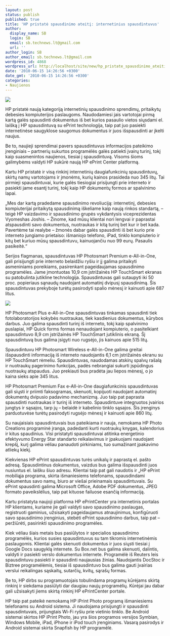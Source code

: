 ```yaml
---
layout: post
status: publish
published: true
title: 'HP pristatė spausdinimo ateitį: internetinius spausdintuvus'
author:
  display_name: SB
  login: SB
  email: sb.technews.lt@gmail.com
  url: ''
author_login: SB
author_email: sb.technews.lt@gmail.com
wordpress_id: 4868
wordpress_url: http://localhost/site/new/hp_pristate_spausdinimo_ateiti_internetinius_spausdintuvus/
date: '2010-06-15 14:26:56 +0300'
date_gmt: '2010-06-15 14:26:56 +0300'
categories:
- Naujienos
---
```

<div class="imgright"><img src="http://www.part.lt/img/d696c70e475243310ae1fe5630f9ee1520.jpg"  /></div>
<p>HP pristatė naują kategoriją internetinių spausdinimo sprendimų, pritaikytų debesies kompiuterijos paslaugoms. Naudodamiesi jais vartotojai pirmą kartą galės spausdinti dokumentus iš bet kurios pasaulio vietos siųsdami el. laišką į HP spausdintuvą su ePrint technologija, taip pat juo pasiekti internetinėse saugyklose saugomus dokumentus ir juos išspausdinti ar įkelti naujus.</p>
<p>Be to, naujieji sprendimai pavers spausdintuvus informacijos pateikimo įrenginiais – partnerių sukurtos programėlės galės patiekti įvairų turinį, tokį kaip suasmenintos naujienos, tiesiai į spausdintuvą. Visoms šioms galimybėms valdyti HP sukūrė naują HP ePrint Center platformą.</p>
<p>Kartu HP pristatė ir visą rinkinį internetinių daugiafunkcinių spausdintuvų, skirtų namų vartotojams ir įmonėms, kurių kainos prasideda nuo 345 litų. Tai pirmieji spausdintuvai, kurie galės tiesiogiai prisijungti prie interneto ir pasiekti jame esantį turinį, tokį kaip HP dokumentų formos ar spalvinimo lapai.</p>
<p>„Mes dar kartą pradedame spausdinimo revoliuciją: internetinį, debesies kompiuterijai pritaikytą spausdinimą iškeliame kaip naują rinkos standartą, – teigė HP vaizdavimo ir spausdinimo grupės vykdantysis viceprezidentas Vyomeshas Joshis. – Žinome, kad mūsų klientai nori lengvai ir paprastai atspausdinti savo dokumentus, nuotraukas ir kitą turinį bet kur ir bet kada. Pavertėme tai realybe – žmonės dabar galės spausdinti iš bet kurio prie interneto jungiamo prietaiso: išmaniojo telefono, iPad, tinklo kompiuterio ir kitų bet kuriuo mūsų spausdintuvu, kainuojančiu nuo 99 eurų. Pasaulis pasikeitė.“</p>
<p>Serijos flagmanas, spausdintuvas HP Photosmart Premium e-All-in-One, gali prisijungti prie interneto belaidžiu ryšiu ir jį galima pritaikyti asmeniniams poreikiams, pasirenkant pageidaujamas spausdinimo programėles. Jame įmontuotas 10,9 cm įstrižainės HP TouchSmart ekranas su patobulinta jutikline technologija. Spausdintuvas gali sutaupyti iki 50 proc. popieriaus sąnaudų naudojant automatinį dvipusį spausdinimą. Šis spausdintuvas prekyboje turėtų pasirodyti spalio mėnesį ir kainuoti apie 687 litus.</p>
<p><img src="http://www.part.lt/img/28f1f32a70cd7fdda779a4df29f99a3b541.jpg" /></p>
<p>HP Photosmart Plus e-All-in-One spausdintuvas tinkamas spausdinti tiek fotolaboratorijos kokybės nuotraukas, tiek kasdienius dokumentus, kūrybos darbus. Juo galima spausdinti turinį iš interneto, tokį kaip spalvinimo puslapiai, HP Quick forms formas nenaudojant kompiuterio, o pasitelkiant spausdintuvo 8,9 cm įstrižainės HP TouchSmart jutiklinis ekraną. Šį spausdintuvą bus galima įsigyti nuo rugsėjo, jis kainuos apie 515 litų.</p>
<p>Spausdintuvu HP Photosmart Wireless e-All-in-One galima greitai išspausdinti informaciją  iš interneto naudojantis 6,1 cm įstrižainės ekranu su HP TouchSmart rėmeliu. Spausdintuvas, naudodamas atskirų spalvų rašalą ir nuotraukų pagerinimo funkcijas, padės nebrangiai sukurti įspūdingus nuotraukų atspaudus. Juo prekiauti bus pradėta jau liepos mėnesį, o jo kaina sieks apie 345 litus.</p>
<p>HP Photosmart Premium Fax e-All-in-One daugiafunkcinis spausdintuvas gali siųsti ir priimti faksogramas, skenuoti, kopijuoti naudojant automatinį dokumentų dvipusio padavimo mechanizmą. Juo taip pat paprasta spausdinti nuotraukas ir turinį iš interneto. Spausdintuve integruotos įvairios jungtys ir sąsajos, tarp jų – belaidė ir kabelinio tinklo sąsajos. Šis įrenginys parduotuvėse turėtų pasirodyti rugsėjo mėnesį ir kainuoti apie 860 litų.</p>
<p>Su naujaisiais spausdintuvais bus pateikiama ir nauja, nemokama HP Photo Creations programinė  įranga, padedanti kurti nuotraukų knygas, kalendorius ir kitus spaudinius. Visi pristatyti spausdintuvai atitinka energetinio efektyvumo Energy Star standarto reikalavimus ir įpakuojami naudojant krepšį, kurį galima vėliau panaudoti pirkiniams, tuo sumažinant įpakavimo atliekų kiekį.</p>
<p>Kiekvienas HP ePrint spausdintuvas turės unikalų ir paprastą el. pašto adresą. Spausdintinus dokumentus, vaizdus bus galima išspausdinti juos nusiuntus el. laišku šiuo adresu. Klientai taip pat gali naudotis ir „HP ePrint mobiliąja programa, skirta išmaniesiems telefonams, spausdindami dokumentus savo namų, biuro ar viešai prieinamais spausdintuvais. Su ePrint spausdinti galima Microsoft Office, Adobe PDF dokumentus, JPEG formato paveikslėlius, taip pat kituose failuose esančią informaciją.</p>
<p>Kartu pristatyta naujoji platforma HP ePrintCenter yra internetinis portalas HP klientams, kuriame jie gali valdyti savo spausdinimo paslaugas, registruoti gaminius, užsisakyti pageidaujamus atnaujinimus, konfigūruoti savo spausdinimo įrenginius, stebėti ePrint spausdinimo darbus, taip pat – peržiūrėti, pasirinkti spausdinimo programėles.</p>
<p>Kiek vėliau šiais metais bus pasiūlytos ir specialios spausdinimo programėlės, kurios susies spausdintuvus su tam tikromis internetinėmis paslaugomis. Klientai galės skenuoti dokumentus ir juos siųsti tiesiai į Google Docs saugyklą internete. Su Box.net bus galima skenuoti, dalintis, valdyti ir pasiekti verslo dokumentus internete. Programėlė iš Reuters leis spausdintuvu pasiekti ir spausdinti naujausias žinias. Naudojantis DocStoc ir Biztree programėlėmis, tiesiai iš spausdintuvo bus galima gauti įvairias verslui reikalingas sąskaitų, sutarčių, kvitų, sąrašų formas.</p>
<p>Be to, HP dirbs su programuotojais tobulindama programų kūrėjams skirtą rinkinį ir siekdama pasiūlyti dar daugiau naujų programėlių. Kūrėjai jau dabar gali užsisakyti jiems skirtą rinkinį HP ePrintCenter portale.</p>
<p>HP taip pat pateikė nemokamą HP iPrint Photo programą išmaniesiems telefonams su Android sistema. Ji naudojama prisijungti ir spausdinti spausdintuvais, prijungtais Wi-Fi ryšiu prie vietinio tinklo. Be Android sistemai skirtos HP iPrint Photo, jau yra šios programos versijos Symbian, Windows Mobile, iPad, iPhone ir iPod touch įrenginiams. Vasarą pasirodys ir Android sistemai skirta Snapfish by HP programėlė.</p>
